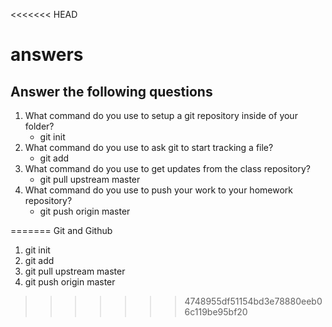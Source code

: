 <<<<<<< HEAD
# answers

## Answer the following questions

1. What command do you use to setup a git repository inside of your folder?
    * git init
2. What command do you use to ask git to start tracking a file?
    * git add
3. What command do you use to get updates from the class repository?
    * git pull upstream master
4. What command do you use to push your work to your homework repository?
    * git push origin master

    
=======
Git and Github
1. git init
2. git add
3. git pull upstream master
4. git push origin master
>>>>>>> 4748955df51154bd3e78880eeb06c119be95bf20
